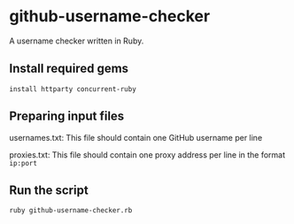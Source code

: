 # github-username-checker
A username checker written in Ruby.

## Install required gems

```install httparty concurrent-ruby```

## Preparing input files
usernames.txt: This file should contain one GitHub username per line

proxies.txt: This file should contain one proxy address per line in the format ```ip:port```

## Run the script
```ruby github-username-checker.rb```
